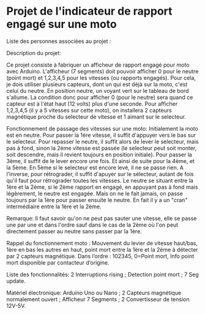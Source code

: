 # Projet de l'indicateur de rapport engagé sur une moto

Liste des personnes associées au projet :

Description du projet:

Ce projet consiste à fabriquer un afficheur de rapport engagé pour moto avec Arduino.
L'afficheur (7 segments) doit pouvoir afficher 0 pour le neutre (point mort) et 1,2,3,4,5 pour les vitesses (ou rapports engagés).
Pour cela, je dois utiliser plusieurs capteurs, dont un qui est déjà sur la moto, c'est celui du neutre. En position neutre, un voyant vert sur le tableau de bord s'allume. La condition donc pour afficher 0 (pour le neutre) sera quand ce capteur est à l'état haut (12 volts) plus d'une seconde. Pour afficher 1,2,3,4,5 (il y a 5 vitesses sur cette moto), on installera 2 capteurs magnétique proche du selecteur de vitesse et 1 aimant sur le selecteur.

Fonctionnement de passage des vitesses sur une moto: 
Initialement la moto est en neutre.
Pour passer la 1ère vitesse, il suffit d'appuyer vers le bas sur le selecteur.
Pour repasser le neutre, il suffit alors de lever le selecteur, mais pas à fond, sinon la 2ème vitesse est passée (le selecteur peut soit monter, soit descendre, mais il revient toujours en position initiale).
Pour passer la 3ème, il suffit de le lever encore une fois. Et ainsi de suite pour la 4ème, et la 5ème.
En 5ème si le selecteur est encore levé, il ne se passe rien. A l'inverse, pour rétrograder, il suffit d'apuyer sur le sélecteur, autant de fois qu'il faut pour rétrograder toutes les vitesses.
Le neutre se situant entre la 1ère et la 2ème, si le 2ème rapport en engagé, en appuyant pas à fond mais légèrement, le neutre est engagée. Mais on ne le fait jamais, on passe toujours par la 1ère pour passer ensuite le neutre. En fait il y a un "cran" intermédiaire entre la 1ère et la 2ème.

Remarque: Il faut savoir qu'on ne peut pas sauter une vitesse, elle se passe une par une et dans l'ordre sauf dans le cas de la 2ème où l'on peut directement passer au neutre sans passer par la 1ère.

Rappel du fonctionnement moto : Mouvement du levier de vitesse haut/bas, 1ère en bas les autres en haut, point mort entre la 1ère et la 2ème à détecter par 2 capteurs magnétique. Dans l’ordre : 102345, 0=Point mort, Info point mort disponible par contacteur d’origine.

Liste des fonctionnalités:
2 Interruptions rising ;
Detection point mort ;
7 Seg update.

Matériel électronique:
Arduino Uno ou Nano ;
2 Capteurs magnétique normalement ouvert ;
Afficheur 7 Segments ;
2 Convertisseur de tension 12V-5V.
